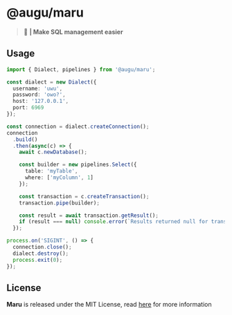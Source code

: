 # @augu/maru
> :seedling: **| Make SQL management easier**

## Usage
```ts
import { Dialect, pipelines } from '@augu/maru';

const dialect = new Dialect({
  username: 'uwu',
  password: 'owo?',
  host: '127.0.0.1',
  port: 6969
});

const connection = dialect.createConnection();
connection
  .build()
  .then(async(c) => {
    await c.newDatabase();

    const builder = new pipelines.Select({
      table: 'myTable',
      where: ['myColumn', 1]
    });

    const transaction = c.createTransaction();
    transaction.pipe(builder);

    const result = await transaction.getResult();
    if (result === null) console.error(`Results returned null for transaction #${transaction.id}`);
  });

process.on('SIGINT', () => {
  connection.close();
  dialect.destroy();
  process.exit(0);
});
```

## License
**Maru** is released under the MIT License, read [here](/LICENSE) for more information